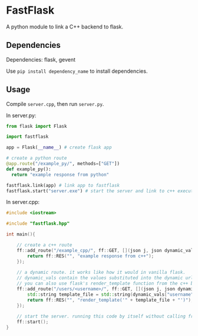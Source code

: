 # FastFlask
A python module to link a C++ backend to flask.

## Dependencies

Dependencies: flask, gevent

Use `pip install dependency_name` to install dependencies.

## Usage

Compile `server.cpp`, then run `server.py`.

In server.py:

```py
from flask import Flask

import fastflask

app = Flask(__name__) # create flask app

# create a python route
@app.route("/example_py/", methods=["GET"])
def example_py():
  return "example response from python"

fastflask.link(app) # link app to fastflask
fastflask.start("server.exe") # start the server and link to c++ executable
```

In server.cpp:

```cpp
#include <iostream>

#include "fastflask.hpp"

int main(){

    // create a c++ route
    ff::add_route("/example_cpp/", ff::GET, [](json j, json dynamic_vals){
        return ff::RES("", "example response from c++");
    });
    
    // a dynamic route. it works like how it would in vanilla flask.
    // dynamic_vals contain the values substituted into the dynamic url.
    // you can also use flask's render_template function from the c++ backend and this function demonstrates how.
    ff::add_route("/users/<username>/", ff::GET, [](json j, json dynamic_vals){
        std::string template_file = std::string(dynamic_vals["username"]) + ".html";
        return ff::RES("", "render_template('" + template_file + "')");
    });
    
    // start the server. running this code by itself without calling from python does nothing.
    ff::start();
}
```
